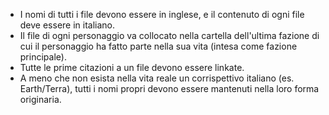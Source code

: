 - I nomi di tutti i file devono essere in inglese, e il contenuto di ogni file deve essere in italiano.
- Il file di ogni personaggio va collocato nella cartella dell'ultima fazione di cui il personaggio ha fatto parte nella sua vita (intesa come fazione principale).
- Tutte le prime citazioni a un file devono essere linkate.
- A meno che non esista nella vita reale un corrispettivo italiano (es. Earth/Terra), tutti i nomi propri devono essere mantenuti nella loro forma originaria.